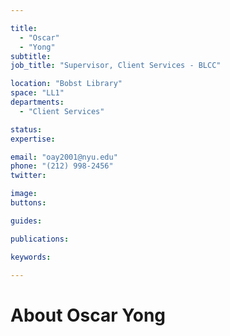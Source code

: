 ```yaml
---

title:
  - "Oscar"
  - "Yong"
subtitle: 
job_title: "Supervisor, Client Services - BLCC"

location: "Bobst Library"
space: "LL1"
departments:
  - "Client Services"

status: 
expertise:

email: "oay2001@nyu.edu"
phone: "(212) 998-2456"
twitter: 

image: 
buttons:

guides:

publications:

keywords:

---
```


# About Oscar Yong


